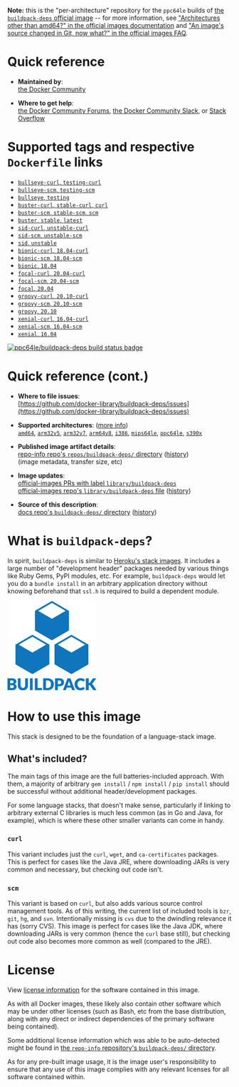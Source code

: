 <!--

********************************************************************************

WARNING:

    DO NOT EDIT "buildpack-deps/README.md"

    IT IS AUTO-GENERATED

    (from the other files in "buildpack-deps/" combined with a set of templates)

********************************************************************************

-->

**Note:** this is the "per-architecture" repository for the `ppc64le` builds of [the `buildpack-deps` official image](https://hub.docker.com/_/buildpack-deps) -- for more information, see ["Architectures other than amd64?" in the official images documentation](https://github.com/docker-library/official-images#architectures-other-than-amd64) and ["An image's source changed in Git, now what?" in the official images FAQ](https://github.com/docker-library/faq#an-images-source-changed-in-git-now-what).

# Quick reference

-	**Maintained by**:  
	[the Docker Community](https://github.com/docker-library/buildpack-deps)

-	**Where to get help**:  
	[the Docker Community Forums](https://forums.docker.com/), [the Docker Community Slack](https://dockr.ly/slack), or [Stack Overflow](https://stackoverflow.com/search?tab=newest&q=docker)

# Supported tags and respective `Dockerfile` links

-	[`bullseye-curl`, `testing-curl`](https://github.com/docker-library/buildpack-deps/blob/f84f6184d79f2cb7ab94c365ac4f47915e7ca2a8/debian/bullseye/curl/Dockerfile)
-	[`bullseye-scm`, `testing-scm`](https://github.com/docker-library/buildpack-deps/blob/f84f6184d79f2cb7ab94c365ac4f47915e7ca2a8/debian/bullseye/scm/Dockerfile)
-	[`bullseye`, `testing`](https://github.com/docker-library/buildpack-deps/blob/f84f6184d79f2cb7ab94c365ac4f47915e7ca2a8/debian/bullseye/Dockerfile)
-	[`buster-curl`, `stable-curl`, `curl`](https://github.com/docker-library/buildpack-deps/blob/f84f6184d79f2cb7ab94c365ac4f47915e7ca2a8/debian/buster/curl/Dockerfile)
-	[`buster-scm`, `stable-scm`, `scm`](https://github.com/docker-library/buildpack-deps/blob/f84f6184d79f2cb7ab94c365ac4f47915e7ca2a8/debian/buster/scm/Dockerfile)
-	[`buster`, `stable`, `latest`](https://github.com/docker-library/buildpack-deps/blob/f84f6184d79f2cb7ab94c365ac4f47915e7ca2a8/debian/buster/Dockerfile)
-	[`sid-curl`, `unstable-curl`](https://github.com/docker-library/buildpack-deps/blob/f84f6184d79f2cb7ab94c365ac4f47915e7ca2a8/debian/sid/curl/Dockerfile)
-	[`sid-scm`, `unstable-scm`](https://github.com/docker-library/buildpack-deps/blob/f84f6184d79f2cb7ab94c365ac4f47915e7ca2a8/debian/sid/scm/Dockerfile)
-	[`sid`, `unstable`](https://github.com/docker-library/buildpack-deps/blob/f84f6184d79f2cb7ab94c365ac4f47915e7ca2a8/debian/sid/Dockerfile)
-	[`bionic-curl`, `18.04-curl`](https://github.com/docker-library/buildpack-deps/blob/f84f6184d79f2cb7ab94c365ac4f47915e7ca2a8/ubuntu/bionic/curl/Dockerfile)
-	[`bionic-scm`, `18.04-scm`](https://github.com/docker-library/buildpack-deps/blob/f84f6184d79f2cb7ab94c365ac4f47915e7ca2a8/ubuntu/bionic/scm/Dockerfile)
-	[`bionic`, `18.04`](https://github.com/docker-library/buildpack-deps/blob/f84f6184d79f2cb7ab94c365ac4f47915e7ca2a8/ubuntu/bionic/Dockerfile)
-	[`focal-curl`, `20.04-curl`](https://github.com/docker-library/buildpack-deps/blob/f84f6184d79f2cb7ab94c365ac4f47915e7ca2a8/ubuntu/focal/curl/Dockerfile)
-	[`focal-scm`, `20.04-scm`](https://github.com/docker-library/buildpack-deps/blob/f84f6184d79f2cb7ab94c365ac4f47915e7ca2a8/ubuntu/focal/scm/Dockerfile)
-	[`focal`, `20.04`](https://github.com/docker-library/buildpack-deps/blob/f84f6184d79f2cb7ab94c365ac4f47915e7ca2a8/ubuntu/focal/Dockerfile)
-	[`groovy-curl`, `20.10-curl`](https://github.com/docker-library/buildpack-deps/blob/f84f6184d79f2cb7ab94c365ac4f47915e7ca2a8/ubuntu/groovy/curl/Dockerfile)
-	[`groovy-scm`, `20.10-scm`](https://github.com/docker-library/buildpack-deps/blob/f84f6184d79f2cb7ab94c365ac4f47915e7ca2a8/ubuntu/groovy/scm/Dockerfile)
-	[`groovy`, `20.10`](https://github.com/docker-library/buildpack-deps/blob/f84f6184d79f2cb7ab94c365ac4f47915e7ca2a8/ubuntu/groovy/Dockerfile)
-	[`xenial-curl`, `16.04-curl`](https://github.com/docker-library/buildpack-deps/blob/f84f6184d79f2cb7ab94c365ac4f47915e7ca2a8/ubuntu/xenial/curl/Dockerfile)
-	[`xenial-scm`, `16.04-scm`](https://github.com/docker-library/buildpack-deps/blob/f84f6184d79f2cb7ab94c365ac4f47915e7ca2a8/ubuntu/xenial/scm/Dockerfile)
-	[`xenial`, `16.04`](https://github.com/docker-library/buildpack-deps/blob/f84f6184d79f2cb7ab94c365ac4f47915e7ca2a8/ubuntu/xenial/Dockerfile)

[![ppc64le/buildpack-deps build status badge](https://img.shields.io/jenkins/s/https/doi-janky.infosiftr.net/job/multiarch/job/ppc64le/job/buildpack-deps.svg?label=ppc64le/buildpack-deps%20%20build%20job)](https://doi-janky.infosiftr.net/job/multiarch/job/ppc64le/job/buildpack-deps/)

# Quick reference (cont.)

-	**Where to file issues**:  
	[https://github.com/docker-library/buildpack-deps/issues](https://github.com/docker-library/buildpack-deps/issues)

-	**Supported architectures**: ([more info](https://github.com/docker-library/official-images#architectures-other-than-amd64))  
	[`amd64`](https://hub.docker.com/r/amd64/buildpack-deps/), [`arm32v5`](https://hub.docker.com/r/arm32v5/buildpack-deps/), [`arm32v7`](https://hub.docker.com/r/arm32v7/buildpack-deps/), [`arm64v8`](https://hub.docker.com/r/arm64v8/buildpack-deps/), [`i386`](https://hub.docker.com/r/i386/buildpack-deps/), [`mips64le`](https://hub.docker.com/r/mips64le/buildpack-deps/), [`ppc64le`](https://hub.docker.com/r/ppc64le/buildpack-deps/), [`s390x`](https://hub.docker.com/r/s390x/buildpack-deps/)

-	**Published image artifact details**:  
	[repo-info repo's `repos/buildpack-deps/` directory](https://github.com/docker-library/repo-info/blob/master/repos/buildpack-deps) ([history](https://github.com/docker-library/repo-info/commits/master/repos/buildpack-deps))  
	(image metadata, transfer size, etc)

-	**Image updates**:  
	[official-images PRs with label `library/buildpack-deps`](https://github.com/docker-library/official-images/pulls?q=label%3Alibrary%2Fbuildpack-deps)  
	[official-images repo's `library/buildpack-deps` file](https://github.com/docker-library/official-images/blob/master/library/buildpack-deps) ([history](https://github.com/docker-library/official-images/commits/master/library/buildpack-deps))

-	**Source of this description**:  
	[docs repo's `buildpack-deps/` directory](https://github.com/docker-library/docs/tree/master/buildpack-deps) ([history](https://github.com/docker-library/docs/commits/master/buildpack-deps))

# What is `buildpack-deps`?

In spirit, `buildpack-deps` is similar to [Heroku's stack images](https://github.com/heroku/stack-images/blob/master/bin/cedar.sh). It includes a large number of "development header" packages needed by various things like Ruby Gems, PyPI modules, etc. For example, `buildpack-deps` would let you do a `bundle install` in an arbitrary application directory without knowing beforehand that `ssl.h` is required to build a dependent module.

![logo](https://raw.githubusercontent.com/docker-library/docs/01c12653951b2fe592c1f93a13b4e289ada0e3a1/buildpack-deps/logo.png)

# How to use this image

This stack is designed to be the foundation of a language-stack image.

## What's included?

The main tags of this image are the full batteries-included approach. With them, a majority of arbitrary `gem install` / `npm install` / `pip install` should be successful without additional header/development packages.

For some language stacks, that doesn't make sense, particularly if linking to arbitrary external C libraries is much less common (as in Go and Java, for example), which is where these other smaller variants can come in handy.

### `curl`

This variant includes just the `curl`, `wget`, and `ca-certificates` packages. This is perfect for cases like the Java JRE, where downloading JARs is very common and necessary, but checking out code isn't.

### `scm`

This variant is based on `curl`, but also adds various source control management tools. As of this writing, the current list of included tools is `bzr`, `git`, `hg`, and `svn`. Intentionally missing is `cvs` due to the dwindling relevance it has (sorry CVS). This image is perfect for cases like the Java JDK, where downloading JARs is very common (hence the `curl` base still), but checking out code also becomes more common as well (compared to the JRE).

# License

View [license information](https://www.debian.org/social_contract#guidelines) for the software contained in this image.

As with all Docker images, these likely also contain other software which may be under other licenses (such as Bash, etc from the base distribution, along with any direct or indirect dependencies of the primary software being contained).

Some additional license information which was able to be auto-detected might be found in [the `repo-info` repository's `buildpack-deps/` directory](https://github.com/docker-library/repo-info/tree/master/repos/buildpack-deps).

As for any pre-built image usage, it is the image user's responsibility to ensure that any use of this image complies with any relevant licenses for all software contained within.
